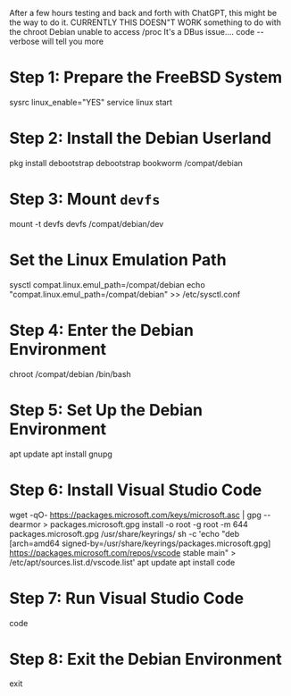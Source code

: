 After a few hours testing and back and forth with ChatGPT, this might be the way to do it.
CURRENTLY THIS DOESN"T WORK something to do with the chroot Debian unable to access /proc
It's a DBus issue....
code --verbose will tell you more

# Step 1: Prepare the FreeBSD System
sysrc linux_enable="YES"
service linux start

# Step 2: Install the Debian Userland
pkg install debootstrap
debootstrap bookworm /compat/debian

# Step 3: Mount `devfs`
mount -t devfs devfs /compat/debian/dev

# Set the Linux Emulation Path
sysctl compat.linux.emul_path=/compat/debian
echo "compat.linux.emul_path=/compat/debian" >> /etc/sysctl.conf

# Step 4: Enter the Debian Environment
chroot /compat/debian /bin/bash

# Step 5: Set Up the Debian Environment
apt update
apt install gnupg

# Step 6: Install Visual Studio Code
wget -qO- https://packages.microsoft.com/keys/microsoft.asc | gpg --dearmor > packages.microsoft.gpg
install -o root -g root -m 644 packages.microsoft.gpg /usr/share/keyrings/
sh -c 'echo "deb [arch=amd64 signed-by=/usr/share/keyrings/packages.microsoft.gpg] https://packages.microsoft.com/repos/vscode stable main" > /etc/apt/sources.list.d/vscode.list'
apt update
apt install code

# Step 7: Run Visual Studio Code
code

# Step 8: Exit the Debian Environment
exit
